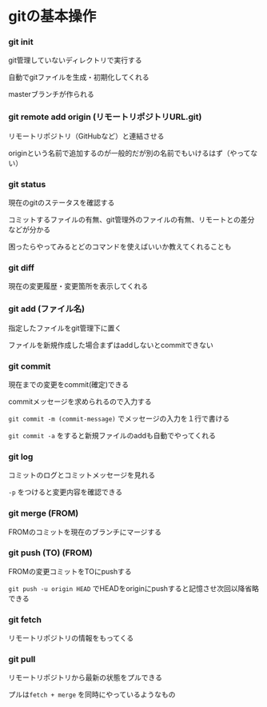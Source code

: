 # gitの基本操作

### git init

git管理していないディレクトリで実行する

自動でgitファイルを生成・初期化してくれる

masterブランチが作られる

### git remote add origin (リモートリポジトリURL.git)

リモートリポジトリ（GitHubなど）と連結させる

originという名前で追加するのが一般的だが別の名前でもいけるはず（やってない）

### git status

現在のgitのステータスを確認する

コミットするファイルの有無、git管理外のファイルの有無、リモートとの差分などが分かる

困ったらやってみるとどのコマンドを使えばいいか教えてくれることも

### git diff

現在の変更履歴・変更箇所を表示してくれる

### git add (ファイル名)

指定したファイルをgit管理下に置く

ファイルを新規作成した場合まずはaddしないとcommitできない

### git commit

現在までの変更をcommit(確定)できる

commitメッセージを求められるので入力する

`git commit -m (commit-message)` でメッセージの入力を１行で書ける

`git commit -a` をすると新規ファイルのaddも自動でやってくれる

### git log

コミットのログとコミットメッセージを見れる

`-p` をつけると変更内容を確認できる

### git merge (FROM)

FROMのコミットを現在のブランチにマージする

### git push (TO) (FROM)

FROMの変更コミットをTOにpushする

`git push -u origin HEAD` でHEADをoriginにpushすると記憶させ次回以降省略できる

### git fetch

リモートリポジトリの情報をもってくる

### git pull

リモートリポジトリから最新の状態をプルできる

プルは`fetch + merge` を同時にやっているようなもの


